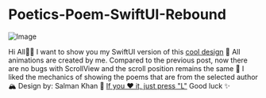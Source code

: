 # Poetics-Poem-SwiftUI-Rebound

![Image](https://cdn.dribbble.com/users/7822612/screenshots/17337927/media/0c08e310b3377b4d59e0ba4ac8b61c0c.png?compress=1&resize=1600x1200&vertical=top)

Hi All👋🏻
I want to show you my SwiftUI version of this [cool design](https://dribbble.com/shots/17227575-Poetics-Poem-App-Concept) 📖
All animations are created by me. Compared to the previous post, now there are no bugs with ScrollView and the scroll position remains the same 🕺
I liked the mechanics of showing the poems that are from the selected author 🏔
Design by: Salman Khan 💪
[If you ❤️ it, just press "L"](https://dribbble.com/shots/17337927-Poetics-Poem-SwiftUI-Rebound)
Good luck ✨
